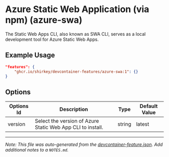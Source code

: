 
# Azure Static Web Application (via npm) (azure-swa)

The Static Web Apps CLI, also known as SWA CLI, serves as a local development tool for Azure Static Web Apps.

## Example Usage

```json
"features": {
    "ghcr.io/shirkey/devcontainer-features/azure-swa:1": {}
}
```

## Options

| Options Id | Description | Type | Default Value |
|-----|-----|-----|-----|
| version | Select the version of Azure Static Web App CLI to install. | string | latest |



---

_Note: This file was auto-generated from the [devcontainer-feature.json](https://github.com/shirkey/devcontainer-features/blob/main/src/azure-swa/devcontainer-feature.json).  Add additional notes to a `NOTES.md`._
